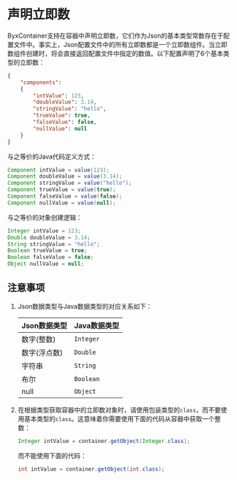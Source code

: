 # 声明立即数

ByxContainer支持在容器中声明立即数，它们作为Json的基本类型常数存在于配置文件中。事实上，Json配置文件中的所有立即数都是一个立即数组件。当立即数组件创建时，将会直接返回配置文件中指定的数值。以下配置声明了6个基本类型的立即数：

```json
{
    "components":
    {
        "intValue": 123,
        "doubleValue": 3.14,
        "stringValue": "hello",
        "trueValue": true,
        "falseValue": false,
        "nullValue": null
    }
}
```

与之等价的Java代码定义方式：

```java
Component intValue = value(123);
Component doubleValue = value(3.14);
Component stringValue = value("hello");
Component trueValue = value(true);
Component falseValue = value(false);
Component nullValue = value(null);
```

与之等价的对象创建逻辑：

```java
Integer intValue = 123;
Double doubleValue = 3.14;
String stringValue = "hello";
Boolean trueValue = true;
Boolean falseValue = false;
Object nullValue = null;
```

## 注意事项

1. Json数据类型与Java数据类型的对应关系如下：
   
    |Json数据类型|Java数据类型|
    |---|---|
    |数字(整数)|`Integer`|
    |数字(浮点数)|`Double`|
    |字符串|`String`|zhuyi
    |布尔|`Boolean`|
    |null|`Object`|

2. 在根据类型获取容器中的立即数对象时，请使用包装类型的`class`，而不要使用基本类型的`class`。这意味着你需要使用下面的代码从容器中获取一个整数：

    ```java
    Integer intValue = container.getObject(Integer.class);
    ```

    而不能使用下面的代码：

    ```java
    int intValue = container.getObject(int.class);
    ```